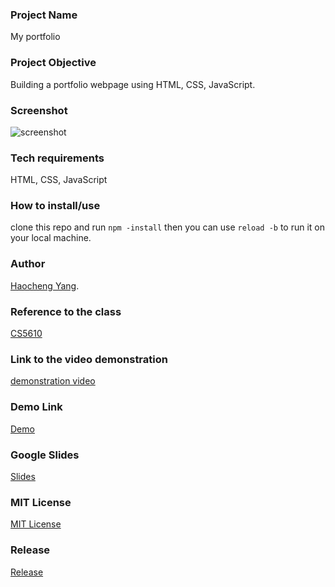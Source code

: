 ### Project Name
My portfolio

### Project Objective
Building a portfolio webpage using HTML, CSS, JavaScript.

### Screenshot
 ![screenshot](https://github.com/chris19960730/chris19960730.github.io/blob/master/screenshot/screenshot.png)
 
### Tech requirements
HTML, CSS, JavaScript

### How to install/use
clone this repo and run `npm -install` then you can use `reload -b` to run it on your local machine.

### Author
[Haocheng Yang](https://github.com/chris19960730).

### Reference to the class
[CS5610](https://johnguerra.co/classes/webDevelopment_spring_2021/)

### Link to the video demonstration
[demonstration video](https://www.youtube.com/watch?v=XkaDYw4WkUk)

### Demo Link
[Demo](https://chris19960730.github.io./)

### Google Slides
[Slides](https://docs.google.com/presentation/d/1eRuzXu3XNifiPhmisZM3LvhDBuz19FaTq0gaYHKo8Zg/edit?usp=sharing)

### MIT License
[MIT License](https://github.com/chris19960730/chris19960730.github.io/blob/master/LICENSE)

### Release
[Release](https://github.com/chris19960730/chris19960730.github.io/releases/tag/v1.0)
